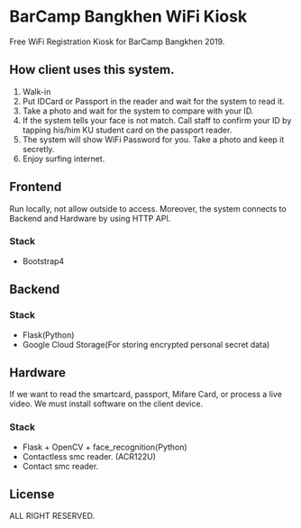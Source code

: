 # BarCamp Bangkhen WiFi Kiosk

Free WiFi Registration Kiosk for BarCamp Bangkhen 2019.

## How client uses this system.

1. Walk-in
2. Put IDCard or Passport in the reader and wait for the system to read it.
3. Take a photo and wait for the system to compare with your ID.
4. If the system tells your face is not match. Call staff to confirm your ID by tapping his/him KU student card on the passport reader.
5. The system will show WiFi Password for you. Take a photo and keep it secretly.
6. Enjoy surfing internet.

## Frontend

Run locally, not allow outside to access. Moreover, the system connects to Backend and Hardware by using HTTP API.

### Stack

* Bootstrap4

## Backend

### Stack

* Flask(Python)
* Google Cloud Storage(For storing encrypted personal secret data)

## Hardware

If we want to read the smartcard, passport, Mifare Card, or process a live video. We must install software on the client device.

### Stack

* Flask + OpenCV + face_recognition(Python)
* Contactless smc reader. (ACR122U)
* Contact smc reader.

## License
ALL RIGHT RESERVED.
